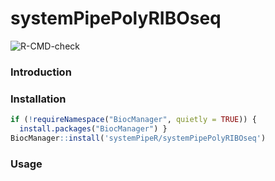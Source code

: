 # systemPipePolyRIBOseq

<!-- badges: start -->
![R-CMD-check](https://github.com/systemPipeR/systemPipePolyRIBOseq/workflows/R-CMD-check/badge.svg)
<!-- badges: end -->

### Introduction

### Installation
```r
if (!requireNamespace("BiocManager", quietly = TRUE)) {
  install.packages("BiocManager") }
BiocManager::install('systemPipeR/systemPipePolyRIBOseq')
```

### Usage
